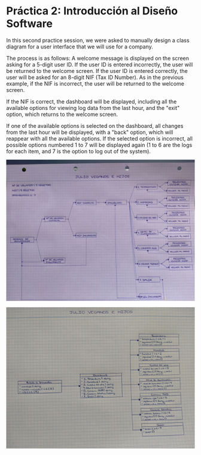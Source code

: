 # Práctica 2: Introducción al Diseño Software

In this second practice session, we were asked to manually design a class diagram for a user interface that we will use for a company.

The process is as follows: A welcome message is displayed on the screen asking for a 5-digit user ID. If the user ID is entered incorrectly, the user will be returned to the welcome screen. If the user ID is entered correctly, the user will be asked for an 8-digit NIF (Tax ID Number). As in the previous example, if the NIF is incorrect, the user will be returned to the welcome screen.

If the NIF is correct, the dashboard will be displayed, including all the available options for viewing log data from the last hour, and the "exit" option, which returns to the welcome screen.

If one of the available options is selected on the dashboard, all changes from the last hour will be displayed, with a "back" option, which will reappear with all the available options. If the selected option is incorrect, all possible options numbered 1 to 7 will be displayed again (1 to 6 are the logs for each item, and 7 is the option to log out of the system).

<p align="center">
  <img src="https://github.com/aleon2020/DS_2022-2023/blob/main/Pr%C3%A1cticas/Pr%C3%A1ctica%202:%20Introducci%C3%B3n%20al%20Dise%C3%B1o%20Software/media/Diagrama%20de%20Clases%20Pr%C3%A1ctica%202.jpg?raw=true">
</p>

<p align="center">
  <img src="https://github.com/aleon2020/DS_2022-2023/blob/main/Pr%C3%A1cticas/Pr%C3%A1ctica%202:%20Introducci%C3%B3n%20al%20Dise%C3%B1o%20Software/media/Diagrama%20de%20Ejecuci%C3%B3n%20Pr%C3%A1ctica%202.jpg?raw=true">
</p>
